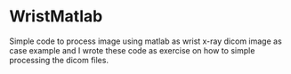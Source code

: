 # WristMatlab
Simple code to process image using matlab as wrist x-ray dicom image as case example and I wrote these code as exercise on how to simple processing the dicom files.
